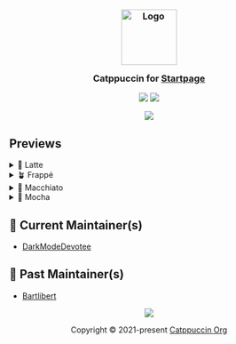 <h3 align="center">
	<img src="https://raw.githubusercontent.com/catppuccin/catppuccin/main/assets/logos/exports/1544x1544_circle.png" width="100" alt="Logo"/><br/>
	<img src="https://raw.githubusercontent.com/catppuccin/catppuccin/main/assets/misc/transparent.png" height="30" width="0px"/>
	Catppuccin for <a href="https://startpage.com">Startpage</a>
	<img src="https://raw.githubusercontent.com/catppuccin/catppuccin/main/assets/misc/transparent.png" height="30" width="0px"/>
</h3>

<p align="center">
	<a href="https://github.com/catppuccin/userstyles/issues?q=is%3Aissue+is%3Aopen+label%3Amodrinth"><img src="https://img.shields.io/github/issues/catppuccin/userstyles/startpage?colorA=363a4f&colorB=f5a97f&style=for-the-badge"></a>
  <a href="https://raw.githubusercontent.com/catppuccin/userstyles/main/styles/startpage/catppuccin.user.css"><img src="https://img.shields.io/badge/stylus-install-cba6f7?colorA=363a4f&style=for-the-badge"></a>
</p>

<p align="center">
	<img src="assets/catwalk.webp"/>
</p>

## Previews

<details>
<summary>🌻 Latte</summary>
<img src="assets/latte.webp"/>
</details>
<details>
<summary>🪴 Frappé</summary>
<img src="assets/frappe.webp"/>
</details>
<details>
<summary>🌺 Macchiato</summary>
<img src="assets/macciato.webp"/>
</details>
<details>
<summary>🌿 Mocha</summary>
<img src="assets/mocha.webp"/>
</details>

## 💝 Current Maintainer(s)
- [DarkModeDevotee](https://github.com/DarkModeDevotee)



## 💖 Past Maintainer(s)
- [Bartlibert](https://github.com/bartlibert)
&nbsp;

<p align="center">
	<img src="https://raw.githubusercontent.com/catppuccin/catppuccin/main/assets/footers/gray0_ctp_on_line.svg?sanitize=true" />
</p>

<p align="center">
	Copyright &copy; 2021-present <a href="https://github.com/catppuccin" target="_blank">Catppuccin Org</a>
</p>
